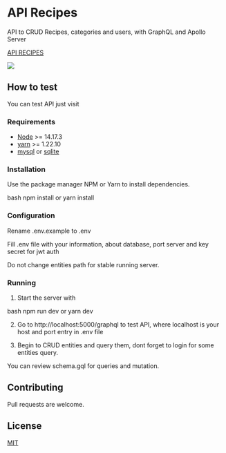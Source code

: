 # API Recipes

API to CRUD Recipes, categories and users, with GraphQL and Apollo Server

<a href=""> <p>API RECIPES</p> 
<img style="max-width:700px;" src="https://res.cloudinary.com/dtovjoem4/image/upload/v1625609673/Screenshot_1_vvwmgo.png"> </a>


## How to test

You can test API just visit 

### Requirements
- [Node](https://nodejs.org/es/) >= 14.17.3
- [yarn](https://yarnpkg.com/getting-started/install) >= 1.22.10
- [mysql](https://www.mysql.com/downloads/) or [sqlite](https://www.sqlite.org/download.html)

### Installation

Use the package manager NPM or Yarn to install dependencies.

bash
npm install or yarn install


### Configuration
Rename .env.example to .env

Fill .env file with your information, about database, port server and key secret for jwt auth

Do not change entities path for stable running server.

### Running

1. Start the server with

bash
npm run dev or yarn dev

2. Go to http://localhost:5000/graphql to test API, where localhost is your host and port entry in .env file

3. Begin to CRUD entities and query them, dont forget to login for some entities query.


You can review schema.gql for queries and mutation.


## Contributing
Pull requests are welcome.


## License
[MIT](https://choosealicense.com/licenses/mit/)
